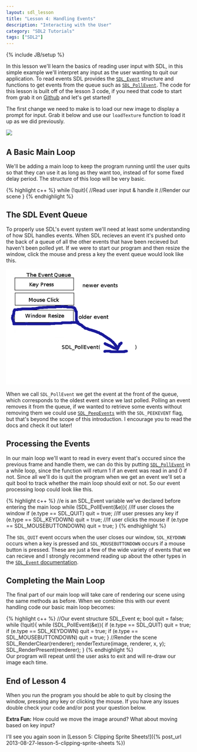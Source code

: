 ```yaml
---
layout: sdl_lesson
title: "Lesson 4: Handling Events"
description: "Interacting with the User"
category: "SDL2 Tutorials"
tags: ["SDL2"]
---
```

{% include JB/setup %}

In this lesson we'll learn the basics of reading user input with SDL, in this simple example we'll interpret any input
as the user wanting to quit our application.
To read events SDL provides the [`SDL_Event`](http://wiki.libsdl.org/SDL_Event) structure
and functions to get events from the queue such as [`SDL_PollEvent`](http://wiki.libsdl.org/SDL_PollEvent).
The code for this lesson is built off of the lesson 3 code, if you need that code to start from grab it on [Github](https://github.com/Twinklebear/TwinklebearDev-Lessons/tree/master/Lesson3) and let's get started!

The first change we need to make is to load our new image to display a prompt for input. Grab it below and use our `loadTexture` function to load it up as we did previously.

<a href="https://github.com/Twinklebear/TwinklebearDev-Lessons/raw/master/res/Lesson4/image.png">
	<img width="500" height="auto" class="centered"
		src="https://github.com/Twinklebear/TwinklebearDev-Lessons/raw/master/res/Lesson4/image.png" />
</a>

A Basic Main Loop
-
We'll be adding a main loop to keep the program running until the user quits so that they can use it as long as they want too, instead of for some fixed delay period. The structure of this loop will be very basic.

{% highlight c++ %}
while (!quit){
	//Read user input & handle it
	//Render our scene
}
{% endhighlight %}
<br />

The SDL Event Queue
-
To properly use SDL's event system we'll need at least some understanding of how SDL handles events. When SDL
recieves an event it's pushed onto the back of a queue of all the other events that have been recieved but haven't been
polled yet. If we were to start our program and then resize the window, click the 
mouse and press a key the event queue would look like this.

<img width="600" height="auto" class="centered" src="/assets/img/lesson_4/evntqueue.png">

When we call `SDL_PollEvent` we get the event at the front of the queue, which corresponds to the oldest
event since we last polled. Polling an event removes it from the queue, if we wanted to retrieve
some events without removing them we could use [`SDL_PeepEvents`](http://wiki.libsdl.org/SDL_PeepEvents) with the 
`SDL_PEEKEVENT` flag, but that's beyond the scope of this introduction. I encourage you to read the docs and check
it out later!

Processing the Events
-
In our main loop we'll want to read in every event that's occured since the previous frame and handle them, 
we can do this by putting [`SDL_PollEvent`](http://wiki.libsdl.org/SDL_PollEvent) in a while loop, since the function will return 1 if an event was read in
and 0 if not. Since all we'll do is quit the program when we get an event we'll set a quit bool to track
whether the main loop should exit or not. So our event processing loop could look like this.

{% highlight c++ %}
//e is an SDL_Event variable we've declared before entering the main loop
while (SDL_PollEvent(&e)){
	//If user closes the window
	if (e.type == SDL_QUIT)
		quit = true;
	//If user presses any key
	if (e.type == SDL_KEYDOWN)
		quit = true;
	//If user clicks the mouse
	if (e.type == SDL_MOUSEBUTTONDOWN)
		quit = true;
}
{% endhighlight %}
<br />

The `SDL_QUIT` event occurs when the user closes our window, `SDL_KEYDOWN` occurs when a key is pressed and
`SDL_MOUSEBUTTONDOWN` occurs if a mouse button is pressed. These are just a few of the wide variety of events
that we can recieve and I strongly recommend reading up about the other types in the
[`SDL_Event` documentation](http://wiki.libsdl.org/SDL_Event).

Completing the Main Loop
-
The final part of our main loop will take care of rendering our scene using the same methods as before. When we combine this with our event handling code our basic main loop becomes:

{% highlight c++ %}
//Our event structure
SDL_Event e;
bool quit = false;
while (!quit){
	while (SDL_PollEvent(&e)){
		if (e.type == SDL_QUIT)
			quit = true;
		if (e.type == SDL_KEYDOWN)
			quit = true;
		if (e.type == SDL_MOUSEBUTTONDOWN)
			quit = true;
	}
	//Render the scene
	SDL_RenderClear(renderer);
	renderTexture(image, renderer, x, y);
	SDL_RenderPresent(renderer);
}
{% endhighlight %}
<br />
Our program will repeat until the user asks to exit and will re-draw our image each time.

End of Lesson 4
-
When you run the program you should be able to quit by closing the window, pressing any key or clicking the mouse.
If you have any issues double check your code and/or post your question below.

**Extra Fun:** How could we move the image around? What about moving based on key input?

I'll see you again soon in [Lesson 5: Clipping Sprite Sheets!]({% post_url 2013-08-27-lesson-5-clipping-sprite-sheets %})


